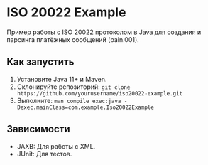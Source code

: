 # ISO 20022 Example

Пример работы с ISO 20022 протоколом в Java для создания и парсинга платёжных сообщений (pain.001).

## Как запустить
1. Установите Java 11+ и Maven.
2. Склонируйте репозиторий: `git clone https://github.com/yourusername/iso20022-example.git`
3. Выполните: `mvn compile exec:java -Dexec.mainClass=com.example.Iso20022Example`

## Зависимости
- JAXB: Для работы с XML.
- JUnit: Для тестов.